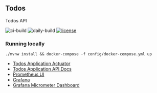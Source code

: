 ## Todos

Todos API

![ci-build](https://github.com/ssimmie/todos/workflows/ci-build/badge.svg?branch=master)
![daily-build](https://github.com/ssimmie/todos/workflows/daily-build/badge.svg)
[![license](http://img.shields.io/badge/license-MIT-brightgreen.svg)](https://github.com/ssimmie/todos/blob/master/LICENSE)

### Running locally

```./mvnw install && docker-compose -f config/docker-compose.yml up```

* [Todos Application Actuator](http://localhost:8181/actuator)
* [Todos Application API Docs](http://localhost:8181/docs/index.html)
* [Prometheus UI](http://localhost:9090)
* [Grafana](http://localhost:3000)
* [Grafana Micrometer Dashboard](http://localhost:3000/d/9IsnyquWz/jvm-micrometer?orgId=1&refresh=5s)
